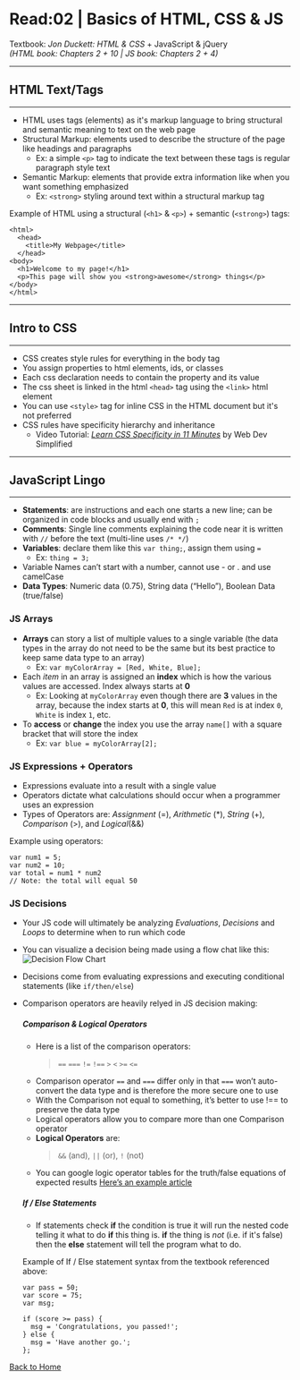 # Read:02 \| Basics of HTML, CSS & JS
Textbook: _Jon Duckett: HTML & CSS_ + JavaScript & jQuery  
*(HTML book: Chapters 2 + 10 \| JS book: Chapters 2 + 4)*

---
## HTML Text/Tags
---
- HTML uses tags (elements) as it's markup language to bring structural and semantic meaning to text on the web page
- Structural Markup: elements used to describe the structure of the page like headings and paragraphs 
  - Ex: a simple `<p>` tag to indicate the text between these tags is regular paragraph style text
- Semantic Markup: elements that provide extra information like when you want something emphasized 
  - Ex: `<strong>` styling around text within a structural markup tag

Example of HTML using a structural (`<h1>` & `<p>`) + semantic (`<strong>`) tags: 
```
<html>
  <head>
    <title>My Webpage</title>
  </head>
<body>
  <h1>Welcome to my page!</h1>
  <p>This page will show you <strong>awesome</strong> things</p>
</body>
</html>
```
---
## Intro to CSS
---
- CSS creates style rules for everything in the body tag
- You assign properties to html elements, ids, or classes
- Each css declaration needs to contain the property and its value
- The css sheet is linked in the html ```<head>``` tag using the `<link>` html element
- You can use `<style>` tag for inline CSS in the HTML document but it's not preferred
- CSS rules have specificity hierarchy and inheritance 
  - Video Tutorial: *[Learn CSS Specificity in 11 Minutes](https://youtu.be/CHyPGSpIhSs)* by Web Dev Simplified

---
## JavaScript Lingo
---
- **Statements**: are instructions and each one starts a new line; can be organized in code blocks and usually end with `;`
- **Comments**: Single line comments explaining the code near it is written with `//` before the text (multi-line uses `/* */`)
- **Variables**: declare them like this `var thing;`, assign them using `=` 
  - Ex: `thing = 3;`
- Variable Names can’t start with a number, cannot use - or . and use camelCase
- **Data Types**: Numeric data (0.75), String data (“Hello”), Boolean Data (true/false)

### JS Arrays
- **Arrays** can story a list of multiple values to a single variable (the data types in the array do not need to be the same but its best practice to keep same data type to an array)
  - Ex: `var myColorArray = [Red, White, Blue];`
- Each *item* in an array is assigned an **index** which is how the various values are accessed. Index always starts at **0**
  - Ex: Looking at `myColorArray` even though there are **3** values in the array, because the index starts at **0**, this will mean `Red` is at index `0`, `White` is index `1`, etc.
- To **access** or **change** the index you use the array `name[]` with a square bracket that will store the index
  - Ex: `var blue = myColorArray[2];`

### JS Expressions + Operators
- Expressions evaluate into a result with a single value
- Operators dictate what calculations should occur when a programmer uses an expression
- Types of Operators are: *Assignment* (=), *Arithmetic* (*), *String* (+), *Comparison* (>), and *Logical*(&&)

Example using operators:
```
var num1 = 5;
var num2 = 10;
var total = num1 * num2
// Note: the total will equal 50
```

### JS Decisions 
- Your JS code will ultimately be analyzing *Evaluations*, *Decisions* and *Loops* to determine when to run which code
- You can visualize a decision being made using a flow chat like this: 
![Decision Flow Chart]()
- Decisions come from evaluating expressions and executing conditional statements (like `if/then/else`)
- Comparison operators are heavily relyed in JS decision making:
  ##### Comparison & Logical Operators 
  - Here is a list of the comparison operators:   
    > `==` `===` `!=` `!==` `>` `<` `>=` `<=`
  - Comparison operator `==` and `===` differ only in that `===` won’t auto-convert the data type and is therefore the more secure one to use
  - With the Comparison not equal to something, it’s better to use !== to preserve the data type
  - Logical operators allow you to compare more than one Comparison operator
  - **Logical Operators** are: 
    > `&&` (and), `||` (or), `!` (not)
  - You can google logic operator tables for the truth/false equations of expected results [Here’s an example article](https://dev.to/banesag/javascript-logical-operators-and-boolean-values-1l07)
  ##### If / Else Statements
  - If statements check **if** the condition is true it will run the nested code telling it what to do **if** this thing is. **if** the thing is *not* (i.e. if it's false) then the **else** statement will tell the program what to do.

  Example of If / Else statement syntax from the textbook referenced above:
  ```
  var pass = 50;
  var score = 75;
  var msg;

  if (score >= pass) {
    msg = 'Congratulations, you passed!';
  } else {
    msg = 'Have another go.';
  };
  ```

[Back to Home](README.md)